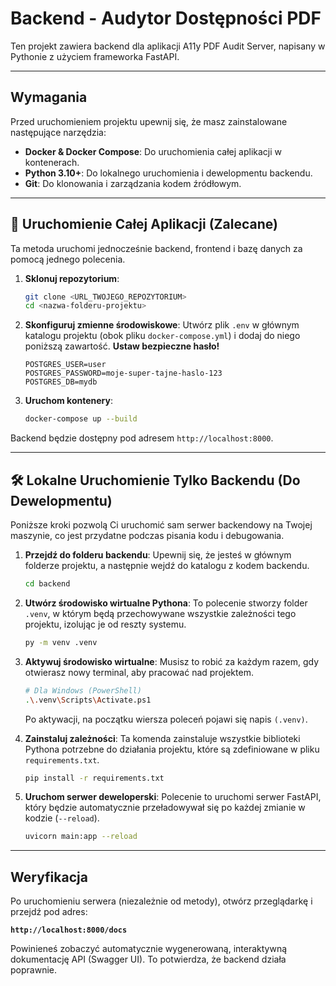 # Backend - Audytor Dostępności PDF

Ten projekt zawiera backend dla aplikacji A11y PDF Audit Server, napisany w Pythonie z użyciem frameworka FastAPI.

---

## Wymagania

Przed uruchomieniem projektu upewnij się, że masz zainstalowane następujące narzędzia:

* **Docker & Docker Compose**: Do uruchomienia całej aplikacji w kontenerach.
* **Python 3.10+**: Do lokalnego uruchomienia i dewelopmentu backendu.
* **Git**: Do klonowania i zarządzania kodem źródłowym.

---

## 🚀 Uruchomienie Całej Aplikacji (Zalecane)

Ta metoda uruchomi jednocześnie backend, frontend i bazę danych za pomocą jednego polecenia.

1.  **Sklonuj repozytorium**:
    ```bash
    git clone <URL_TWOJEGO_REPOZYTORIUM>
    cd <nazwa-folderu-projektu>
    ```

2.  **Skonfiguruj zmienne środowiskowe**:
    Utwórz plik `.env` w głównym katalogu projektu (obok pliku `docker-compose.yml`) i dodaj do niego poniższą zawartość. **Ustaw bezpieczne hasło!**
    ```env
    POSTGRES_USER=user
    POSTGRES_PASSWORD=moje-super-tajne-haslo-123
    POSTGRES_DB=mydb
    ```

3.  **Uruchom kontenery**:
    ```bash
    docker-compose up --build
    ```

Backend będzie dostępny pod adresem `http://localhost:8000`.

---

## 🛠️ Lokalne Uruchomienie Tylko Backendu (Do Dewelopmentu)

Poniższe kroki pozwolą Ci uruchomić sam serwer backendowy na Twojej maszynie, co jest przydatne podczas pisania kodu i debugowania.

1.  **Przejdź do folderu backendu**:
    Upewnij się, że jesteś w głównym folderze projektu, a następnie wejdź do katalogu z kodem backendu.
    ```bash
    cd backend 
    ```

2.  **Utwórz środowisko wirtualne Pythona**:
    To polecenie stworzy folder `.venv`, w którym będą przechowywane wszystkie zależności tego projektu, izolując je od reszty systemu.
    ```bash
    py -m venv .venv
    ```

3.  **Aktywuj środowisko wirtualne**:
    Musisz to robić za każdym razem, gdy otwierasz nowy terminal, aby pracować nad projektem.
    ```bash
    # Dla Windows (PowerShell)
    .\.venv\Scripts\Activate.ps1
    ```
    Po aktywacji, na początku wiersza poleceń pojawi się napis `(.venv)`.

4.  **Zainstaluj zależności**:
    Ta komenda zainstaluje wszystkie biblioteki Pythona potrzebne do działania projektu, które są zdefiniowane w pliku `requirements.txt`.
    ```bash
    pip install -r requirements.txt
    ```

5.  **Uruchom serwer deweloperski**:
    Polecenie to uruchomi serwer FastAPI, który będzie automatycznie przeładowywał się po każdej zmianie w kodzie (`--reload`).
    ```bash
    uvicorn main:app --reload
    ```

---

## Weryfikacja

Po uruchomieniu serwera (niezależnie od metody), otwórz przeglądarkę i przejdź pod adres:

**`http://localhost:8000/docs`**

Powinieneś zobaczyć automatycznie wygenerowaną, interaktywną dokumentację API (Swagger UI). To potwierdza, że backend działa poprawnie.